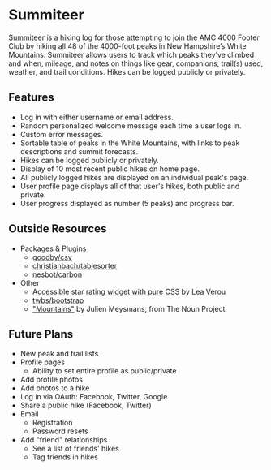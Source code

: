 # Summiteer

[Summiteer](http://summiteer.rhjones.me/) is a hiking log for those attempting to join the AMC 4000 Footer Club by hiking all 48 of the 4000-foot peaks in New Hampshire’s White Mountains. Summiteer allows users to track which peaks they’ve climbed and when, mileage, and notes on things like gear, companions, trail(s) used, weather, and trail conditions. Hikes can be logged publicly or privately.


## Features
- Log in with either username or email address.
- Random personalized welcome message each time a user logs in.
- Custom error messages.
- Sortable table of peaks in the White Mountains, with links to peak descriptions and summit forecasts.
- Hikes can be logged publicly or privately.
- Display of 10 most recent public hikes on home page.
- All publicly logged hikes are displayed on an individual peak's page.
- User profile page displays all of that user's hikes, both public and private.
- User progress displayed as number (5 peaks) and progress bar.


## Outside Resources

- Packages & Plugins
	- [goodby/csv](https://github.com/goodby/csv)
	- [christianbach/tablesorter](https://github.com/christianbach/tablesorter)
	- [nesbot/carbon](https://github.com/briannesbitt/carbon)
- Other
	- [Accessible star rating widget with pure CSS](http://lea.verou.me/2011/08/accessible-star-rating-widget-with-pure-css/) by Lea Verou
	- [twbs/bootstrap](https://github.com/twbs/bootstrap)
	- ["Mountains"](https://thenounproject.com/term/mountains/70650/) by Julien Meysmans, from The Noun Project

## Future Plans
- New peak and trail lists
- Profile pages
	- Ability to set entire profile as public/private
- Add profile photos
- Add photos to a hike
- Log in via OAuth: Facebook, Twitter, Google
- Share a public hike (Facebook, Twitter)
- Email
	- Registration
	- Password resets
- Add "friend" relationships
	- See a list of friends' hikes
	- Tag friends in hikes




